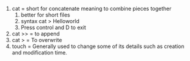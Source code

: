 1. cat = short for concatenate meaning to combine pieces together
	1. better for short files
	2. syntax cat > Helloworld
	3. Press control and D to exit
2. cat >> = to append
3. cat > = To overwrite
4. touch = Generally used to change some of its details such as creation and modification time.
